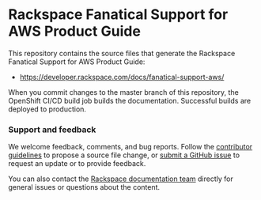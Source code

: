 # Rackspace Fanatical Support for AWS Product Guide

This repository contains the source files that generate the Rackspace Fanatical
Support for AWS Product Guide:

* https://developer.rackspace.com/docs/fanatical-support-aws/

When you commit changes to the master branch of this repository, the
OpenShift CI/CD build job
builds the documentation. Successful builds are deployed to production.

### Support and feedback

We welcome feedback, comments, and bug reports. Follow the [contributor guidelines](CONTRIBUTING.md)
to propose a source file change, or [submit a GitHub issue](https://github.com/rackerlabs/docs-cloud-servers/issues/new)
to request an update or to provide feedback.

You can also contact the [Rackspace documentation team](mailto:devdoc@rackspace.com) directly for general
issues or questions about the content.
